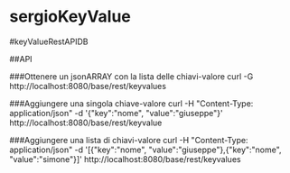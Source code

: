 sergioKeyValue
==============

#keyValueRestAPIDB

##API 

###Ottenere un jsonARRAY con la lista delle chiavi-valore
  curl -G http://localhost:8080/base/rest/keyvalues

###Aggiungere una singola chiave-valore
  curl -H "Content-Type: application/json" -d '{"key":"nome", "value":"giuseppe"}' http://localhost:8080/base/rest/keyvalue

###Aggiungere una lista di chiavi-valore
  curl -H "Content-Type: application/json" -d '[{"key":"nome", "value":"giuseppe"},{"key":"nome", "value":"simone"}]' http://localhost:8080/base/rest/keyvalues
